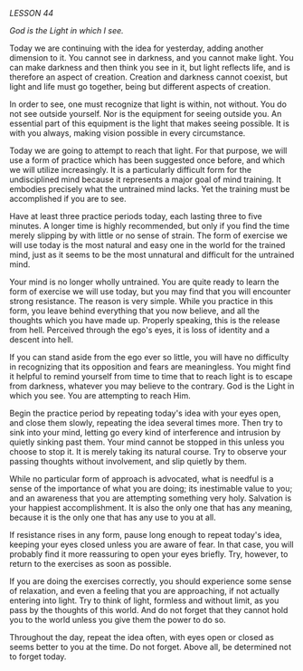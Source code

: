 *LESSON 44*

*God is the Light in which I see.*

Today we are continuing with the idea for yesterday, adding another dimension to it. You cannot see in darkness, and you cannot make light. You can make darkness and then think you see in it, but light reflects life, and is therefore an aspect of creation. Creation and darkness cannot coexist, but light and life must go together, being but different aspects of creation.

In order to see, one must recognize that light is within, not without. You do not see outside yourself. Nor is the equipment for seeing outside you. An essential part of this equipment is the light that makes seeing possible. It is with you always, making vision possible in every circumstance.

Today we are going to attempt to reach that light. For that purpose, we will use a form of practice which has been suggested once before, and which we will utilize increasingly. It is a particularly difficult form for the undisciplined mind because it represents a major goal of mind training. It embodies precisely what the untrained mind lacks. Yet the training must be accomplished if you are to see.

Have at least three practice periods today, each lasting three to five minutes. A longer time is highly recommended, but only if you find the time merely slipping by with little or no sense of strain. The form of exercise we will use today is the most natural and easy one in the world for the trained mind, just as it seems to be the most unnatural and difficult for the untrained mind.

Your mind is no longer wholly untrained. You are quite ready to learn the form of exercise we will use today, but you may find that you will encounter strong resistance. The reason is very simple. While you practice in this form, you leave behind everything that you now believe, and all the thoughts which you have made up. Properly speaking, this is the release from hell. Perceived through the ego's eyes, it is loss of identity and a descent into hell.

If you can stand aside from the ego ever so little, you will have no difficulty in recognizing that its opposition and fears are meaningless. You might find it helpful to remind yourself from time to time that to reach light is to escape from darkness, whatever you may believe to the contrary. God is the Light in which you see. You are attempting to reach Him.

Begin the practice period by repeating today's idea with your eyes open, and close them slowly, repeating the idea several times more. Then try to sink into your mind, letting go every kind of interference and intrusion by quietly sinking past them. Your mind cannot be stopped in this unless you choose to stop it. It is merely taking its natural course. Try to observe your passing thoughts without involvement, and slip quietly by them.

While no particular form of approach is advocated, what is needful is a sense of the importance of what you are doing; its inestimable value to you; and an awareness that you are attempting something very holy. Salvation is your happiest accomplishment. It is also the only one that has any meaning, because it is the only one that has any use to you at all.

If resistance rises in any form, pause long enough to repeat today's idea, keeping your eyes closed unless you are aware of fear. In that case, you will probably find it more reassuring to open your eyes briefly. Try, however, to return to the exercises as soon as possible.

If you are doing the exercises correctly, you should experience some sense of relaxation, and even a feeling that you are approaching, if not actually entering into light. Try to think of light, formless and without limit, as you pass by the thoughts of this world. And do not forget that they cannot hold you to the world unless you give them the power to do so.

Throughout the day, repeat the idea often, with eyes open or closed as seems better to you at the time. Do not forget. Above all, be determined not to forget today.